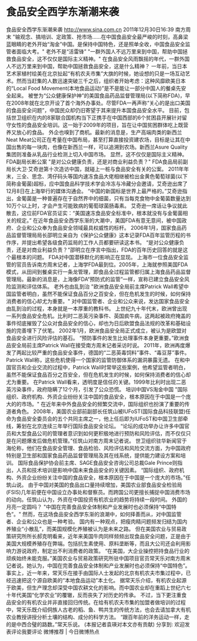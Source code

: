 # 食品安全西学东渐潮来袭

食品安全西学东渐潮来袭
http://www.sina.com.cn  2011年12月30日16:39  南方周末
"输观念、搞培训、定政策、抢市场……在中国食品安全最严峻的时刻，高鼻梁蓝眼睛的老外开始“淘金”中国。是保持中国特色，还是照单全收，中国食品安全监管者面临大考。"
老外不是“活雷锋”
"一群外国人不远万里来到中国，帮助中国拯救食品安全，这不仅仅是国际主义精神。"
在食品安全风雨飘摇的年代，一群外国人不远万里来到中国，帮助中国拯救食品安全，这是什么精神？
一年前，当日本艺术家植村绘美在北京扯起“有机农夫市集”大旗的时候，她设想的只是一场互动艺术。然而当赶集的人数迅速突破三千之后，组织者开始考虑：这种风靡欧美日本的“Local Food Movement(本地食品运动)”是不是能让一部分中国人的餐桌先安全起来。
被誉为“公众健康保护神”的美国食品药品监督管理局(以下简称FDA)，早在2008年就在北京开设了首个海外办事处。尽管FDA一再声称“关心的是出口美国的食品安全问题”，中国民众却仍旧寄望于其来提升本国食品安全水平。
目前，包括世卫组织在内的8家联合国机构当下正携手在中国西部的6个贫困县开展针对留守女性的食品安全培训。这一始于2009年的项目，旨在让中国贫困群体吃上既营养又放心的食品。
外企也嗅到了商机。最新的消息是，生产高端肉类的新西兰Neat Meat公司正在考量在中国布局，甚至打算直接投资建农场，目标是让其在中国出售的每一块肉，也像在新西兰一样，可以追溯到农场。新西兰Asure Quality集团则准备从乳品行业检测上切入中国市场。
显然，这不仅仅是国际主义精神。
FDA副局长断公案
"是对公众健康负责，还是对商业利益负责？"
FDA食品局前副局长大卫·艾奇逊第十次造访中国，就碰上一桩与食品安全有关的公案。
2011年年末，三全、思念、湾仔码头等国内速冻食品大佬相继被检出金黄色葡萄球菌(以下简称金葡菌)超标，应中国食品科学技术学会冷冻与冷藏分会邀请，艾奇逊出席了12月8日在上海举行的媒体沟通会。
“中国的新国标是世界上最严格的。”艾奇逊指出，金葡菌是一种普遍存在于自然界中的细菌，只有当每克食物中金葡菌数量达到10万个以上时，才会产生可能致病的葡萄球菌肠毒素。
艾奇逊一席话让争议就此散去，这位前FDA官员证实：“美国速冻食品安全标准中，根本就没有与金葡菌相关的规定。”
在近年食品安全西学东渐的大潮中，美国FDA有意无意间，被中国政府、企业和公众奉为食品安全领域最具权威性的标杆。
2006年1月，国家食品药品监督管理局局长邵明立亲自为《保护公众健康》这本记录FDA百年监管历程的书作序，并提出希望各级食药监局的工作人员都要研读这本书。
“是对公众健康负责，还是对商业利益负责？”邵明立在序言中指出，FDA的百年历史回答的就是这个最根本的问题。
FDA对中国潜移默化的影响正在显现。
上海市一位食品安全监管的官员告诉南方周末记者，上海学FDA最到位。2005年，上海就参照美国FDA模式，从田间到餐桌实行一条龙管理，即食品全过程监管都归属上海食品药品监督管理局。最新的消息是，上海像FDA“预防式的监管”一样，宣称已建立食品安全风险监测和评估体系。
老外也由乱到治
"欧洲食品安全局前主席Patrick Wall希望中国监管者明白，虽然不能保证食品百分之百安全，但在危机发生的时候，如何保持消费者的信心却尤为重要。"
对中国监管者、企业和公众来说，发达国家食品安全由乱到治的过程，本身就是一本厚重的教科书。
上世纪九十年代末，欧洲曾出现一系列食品安全危机。比利时二恶英污染事件、英国疯牛病，这两起被政府掩盖的事件彻底摧毁了公众对食品安全的信心，却也为日后欧盟食品法规的改革和基础设施的完善埋下了伏笔。
2002年1月，欧洲食品安全局正式成立，被认为是欧盟对食品安全进行风险评估的基石。
“预防事件的发生比处理事件本身更重要。”欧洲食品安全局前主席Patrick Wall在接受南方周末记者采访时说。
2011年，欧洲再度爆发了两起比较严重的食品安全事件，德国的“二恶英毒饲料”事件、“毒豆芽”事件。Patrick Wall称，这些危机使得一个国家的监管防御体系的漏洞暴露无遗。
在和中国官员和企业交流的过程中，Patrick Wall时常举这些案例，他希望监管者明白，虽然不能保证食品百分之百安全，但在危机发生的时候，如何保持消费者的信心却尤为重要。
在Patrick Wall看来，透明度是信任的关键。1999年比利时出现二恶英污染事件，政府隐瞒了12个月，引发了公众恐慌。
培训中国VS淘金中国
"国际组织、政府机构、外资企业纷纷关注中国的食品安全，根本原因在于中国是一个庞大的的市场。"
在近年来中外食品安全的频繁交流中，国际组织也扮演了重要的传道者角色。
2008年，美国农业部前副部长任筑山被IUFoST(国际食品科技联盟)任命为食品安全委员会的五个共同主席之一，他上任后即为IUFoST和中国卫生部牵线，筹划在北京连续三年举行国际食品安全论坛。
“论坛的成功举办让许多中国官员和大型食品公司的管理者意识到如何更积极地进行预防和风险评估，而不仅仅只是在问题爆发后做危机管理。”任筑山对南方周末记者说。
世卫组织驻华新闻官于海伦称，他们在食品安全管理、食品检验、风险评估和风险交流方面，为中国政府特别是卫生部和国家食品药品监督管理局及其在线系统，提供能力建设方案和培训。
国际食品保护协会前主席、SAGE食品安全咨询公司总裁Gale Prince则指出，人员和技术培训是影响中国未来食品安全的关键因素。
“国际组织、政府机构、外资企业纷纷关注中国的食品安全，根本原因在于中国是一个庞大的市场。”任筑山说。
由于中国对美国的食品出口量持续增加，美国农业部食品安全检验局(FSIS)几年前便在中国设立办事处和督察员。而跨国公司更擅长捕捉中国消费市场的动向。任筑山认为，外资在中国投资有机农业的趋势将持续一段时间。
外国的月亮一定圆吗？
"中国在完善食品安全体制和产业发展时也必须保持“中国特色”。"
然而，在这场食品安全西学东渐的浪潮中，如何择善而从，对中国监管者、企业和公众也是一种考验。
国内有一种观点，把瘦肉精问题频发归结为国内养殖业“小散乱”，而美国规模化养殖被认为是未来之路。
但在美国农业与贸易政策研究所所长郝克明看来，近年来美国牛肉同样频频出现食品安全问题，正是由于美国大规模养殖存在弊端。包括抗生素使用、原料垄断等，而且大公司还会利用影响力游说政府，制定出不利消费者的政策。
“在美国，大企业操控把持食品行业的顽疾始终未能克服。”美国农业与贸易政策研究所驻中国项目官员常天乐对南方周末记者说。她认为，中国在完善食品安全体制和产业发展时也必须保持“中国特色”。
事实上，近一年来，常天乐在接手由国际人士发起的北京有机农夫市集过程中，已经迅速把这个源自欧美的“本地食品运动”本土化。
据常天乐介绍，有机农业起源于欧美，但生产理念却深受中国农耕文化的影响。而中国农业却在重蹈上世纪六七十年代美国“化学农业”的覆辙，反而丧失了对历史的传承。
不过，当下更注重食品安全的有机农业并非直接回归传统。在给有机农夫市集的加盟者做培训的过程中，常天乐既介绍侗族人古老的稻、鱼、鸭共生的传统方法，也会去请加拿大有机农业教授讲授分析土壤的结构、成分的科学方法。
“跟百年前的洋务运动一样，走的是中西合璧的路数。”常天乐说。
(本报记者袁瑛对本文亦有贡献)
分享到: 欢迎发表评论我要评论
微博推荐 | 今日微博热点

